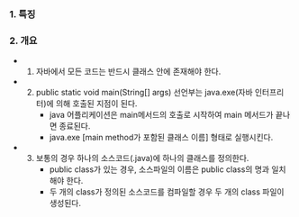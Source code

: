 




### 1. 특징


### 2. 개요

 * 1. 자바에서 모든 코드는 반드시 클래스 안에 존재해야 한다.
 
 
 * 2. public static void main(String[] args) 선언부는 java.exe(자바 인터프리터)에 의해 호출된 지점이 된다. 
      - java 어플리케이션은 main메서드의 호출로 시작하여 main 메서드가 끝나면 종료된다.
      - java.exe [main method가 포함된 클래스 이름] 형태로 실행시킨다.
      
      
 * 3. 보통의 경우 하나의 소스코드(.java)에 하나의 클래스를 정의한다.
      - public class가 있는 경우, 소스파일의 이름은 public class의 명과 일치해야 한다.
      - 두 개의 class가 정의된 소스코드를 컴파일할 경우 두 개의 class 파일이 생성된다.
 
 
 
